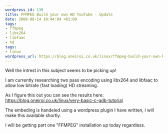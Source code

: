 ```yaml
--- 
wordpress_id: 139
title: FFMPEG Build your own HD YouTube - Update
date: 2008-08-14 10:44:04 +01:00
tags: 
- ffmpeg
- libx264
- libfaac
- hd
tags: 
- linux
wordpress_url: https://blog.oneiroi.co.uk/linux/ffmpeg-build-your-own-hd-youtube-update
---
```

Well the intrest in this subject seems to be picking up!

I am currently researching two pass encoding using libx264 and libfaac to allow low bitrate (fast loading) HD streaming.

As I figure this out you can see the results here: <a href="https://blog.oneiroi.co.uk/linux/very-basic-c-gdb-tutorial">https://blog.oneiroi.co.uk/linux/very-basic-c-gdb-tutorial
</a>

The embeding is handeled using a wordpress plugin I have written, I will make this available shortly.

I will be getting part one "FFMPEG" installation up today regardless.
